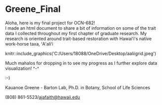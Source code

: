 # Greene_Final  

Aloha, here is my final project for OCN-682!  
I made an html document to share a bit of information on some of the trait data I collected throughout my first chapter of graduate research. My research is oriented around trait-based restoration with Hawaiʻi's native work-horse taxa, ʻAʻaliʻi 


knitr::include_graphics('C:/Users/18088/OneDrive/Desktop/aaliigrid.jpeg')


Much mahalos for dropping in to see my progress as I further explore data visualization! ^-^


:-)


Kauanoe Greene - Barton Lab, Ph.D. in Botany, School of Life Sciences

(808) 861-5523/ajafaith@hawaii.edu